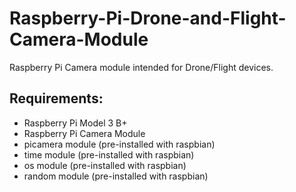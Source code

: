 # Raspberry-Pi-Drone-and-Flight-Camera-Module

Raspberry Pi Camera module intended for Drone/Flight devices.

## Requirements:
- Raspberry Pi Model 3 B+
- Raspberry Pi Camera Module
- picamera module (pre-installed with raspbian)
- time module (pre-installed with raspbian)
- os module (pre-installed with raspbian)
- random module (pre-installed with raspbian)
